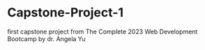 # Capstone-Project-1
first capstone project from The Complete 2023 Web Development Bootcamp by dr. Angela Yu
